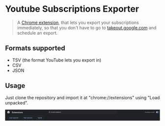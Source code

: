 # Youtube Subscriptions Exporter

> A [Chrome extension](https://chromewebstore.google.com), that lets you export your subscriptions immediately, so that you don't have to go to [takeout.google.com](https://takeout.google.com) and schedule an export.

## Formats supported

* TSV (the format YouTube lets you export in)
* CSV
* JSON

## Usage

Just clone the repository and import it at "chrome://extensions" using "Load unpacked".

![chrome.extensions.import](./chrome.extensions.import.png)
